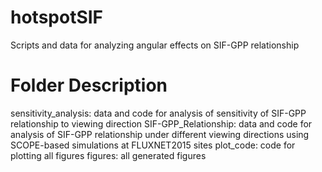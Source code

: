 # hotspotSIF
Scripts and data for analyzing angular effects on SIF-GPP relationship

# Folder Description
sensitivity_analysis: data and code for analysis of sensitivity of SIF-GPP relationship to viewing direction
SIF-GPP_Relationship: data and code for analysis of SIF-GPP relationship under different viewing directions using SCOPE-based simulations at FLUXNET2015 sites
plot_code: code for plotting all figures 
figures: all generated figures
